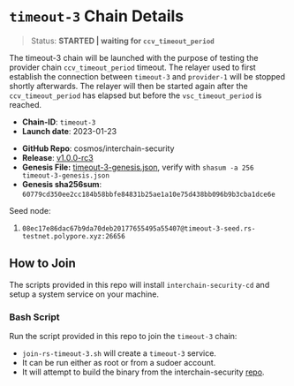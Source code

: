 
# `timeout-3` Chain Details

> Status: **STARTED | waiting for `ccv_timeout_period`**

The timeout-3 chain will be launched with the purpose of testing the provider chain `ccv_timeout_period` timeout. The relayer used to first establish the connection between `timeout-3` and `provider-1` will be stopped shortly afterwards. The relayer will then be started again after the `ccv_timeout_period` has elapsed but before the `vsc_timeout_period` is reached.

- **Chain-ID**: `timeout-3`
- **Launch date**: 2023-01-23
* **GitHub Repo**: cosmos/interchain-security
* **Release**: [v1.0.0-rc3](https://github.com/cosmos/interchain-security/releases/tag/v1.0.0-rc3)
* **Genesis File:**  [timeout-3-genesis.json](timeout-3-genesis.json), verify with `shasum -a 256 timeout-3-genesis.json`
* **Genesis sha256sum**: `60779cd350ee2cc184b58bbfe84831b25ae1a10e75d438bb096b9b3cba1dce6e`

Seed node:

1. `08ec17e86dac67b9da70deb20177655495a55407@timeout-3-seed.rs-testnet.polypore.xyz:26656`

## How to Join

The scripts provided in this repo will install `interchain-security-cd` and setup a system service on your machine.

### Bash Script

Run the script provided in this repo to join the `timeout-3` chain:
* `join-rs-timeout-3.sh` will create a `timeout-3` service.
* It can be run either as root or from a sudoer account.
* It will attempt to build the binary from the interchain-security [repo](https://github.com/cosmos/interchain-security).